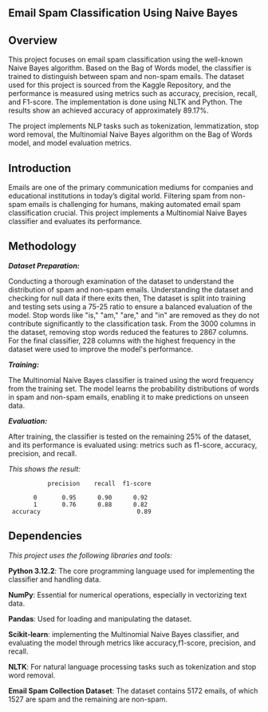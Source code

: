 **Email Spam Classification Using Naive Bayes**
---

**Overview**
---
This project focuses on email spam classification using the well-known Naive Bayes algorithm. Based on the Bag of Words model, the classifier is trained to distinguish between spam and non-spam emails. The dataset used for this project is sourced from the Kaggle Repository, and the performance is measured using metrics such as accuracy, precision, recall, and F1-score. The implementation is done using NLTK and Python. The results show an achieved accuracy of approximately 89.17%.

The project implements  NLP tasks  such as tokenization, lemmatization, stop word removal, the Multinomial Naive Bayes algorithm on the Bag of Words model, and model evaluation metrics.

**Introduction**
---
Emails are one of the primary communication mediums for companies and educational institutions in today’s digital world. Filtering spam from non-spam emails is challenging for humans, making automated email spam classification crucial. This project implements a Multinomial Naive Bayes classifier and evaluates its performance.


**Methodology**
---
***Dataset Preparation:***

Conducting a thorough examination of the dataset to understand the distribution of spam and non-spam emails.
Understanding the dataset and checking for null data if there exits then,
The dataset is split into training and testing sets using a 75-25 ratio to ensure a balanced evaluation of the model.
Stop words like "is," "am," "are," and "in" are removed as they do not contribute significantly to the classification task.
From the 3000 columns in the dataset, removing stop words reduced the features to 2867 columns.
For the final classifier, 228 columns with the highest frequency in the dataset were used to improve the model's performance.

***Training:***

The Multinomial Naive Bayes classifier is trained using the word frequency from the training set.
The model learns the probability distributions of words in spam and non-spam emails, enabling it to make predictions on unseen data.

**_Evaluation:_**

After training, the classifier is tested on the remaining 25% of the dataset, and its performance is evaluated using: metrics such as f1-score, accuracy, precision, and recall.

_This shows the result:_

               precision    recall  f1-score  

           0       0.95      0.90      0.92      
           1       0.76      0.88      0.82 
     accuracy                           0.89

**Dependencies**
---
*This project uses the following libraries and tools:*

**Python 3.12.2**: The core programming language used for implementing the classifier and handling data.

**NumPy**: Essential for numerical operations, especially in vectorizing text data.

**Pandas**: Used for loading and manipulating the dataset.

**Scikit-learn**: implementing the Multinomial Naive Bayes classifier, and evaluating the model through metrics like accuracy,f1-score, precision, and recall.

**NLTK**: For natural language processing tasks such as tokenization and stop word removal.

**Email Spam Collection Dataset**: The dataset contains 5172 emails, of which 1527 are spam and the remaining are non-spam.

